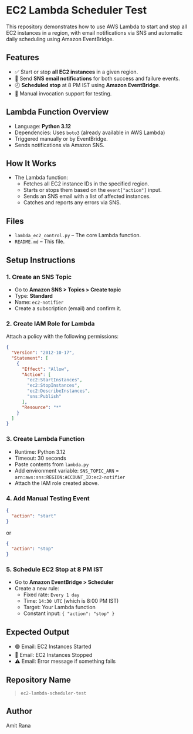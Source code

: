 # EC2 Lambda Scheduler Test

This repository demonstrates how to use AWS Lambda to start and stop all EC2 instances in a region, with email notifications via SNS and automatic daily scheduling using Amazon EventBridge.

## Features

- ✅ Start or stop **all EC2 instances** in a given region.
- 📧 Send **SNS email notifications** for both success and failure events.
- 🕗 **Scheduled stop** at 8 PM IST using **Amazon EventBridge**.
- 🧪 Manual invocation support for testing.

## Lambda Function Overview

- Language: **Python 3.12**
- Dependencies: Uses `boto3` (already available in AWS Lambda)
- Triggered manually or by EventBridge.
- Sends notifications via Amazon SNS.

## How It Works

- The Lambda function:
  - Fetches all EC2 instance IDs in the specified region.
  - Starts or stops them based on the `event["action"]` input.
  - Sends an SNS email with a list of affected instances.
  - Catches and reports any errors via SNS.

## Files

- `lambda_ec2_control.py` – The core Lambda function.
- `README.md` – This file.

## Setup Instructions

### 1. Create an SNS Topic

- Go to **Amazon SNS > Topics > Create topic**
- Type: **Standard**
- Name: `ec2-notifier`
- Create a subscription (email) and confirm it.

### 2. Create IAM Role for Lambda

Attach a policy with the following permissions:
```json
{
  "Version": "2012-10-17",
  "Statement": [
    {
      "Effect": "Allow",
      "Action": [
        "ec2:StartInstances",
        "ec2:StopInstances",
        "ec2:DescribeInstances",
        "sns:Publish"
      ],
      "Resource": "*"
    }
  ]
}
```

### 3. Create Lambda Function

- Runtime: Python 3.12
- Timeout: 30 seconds
- Paste contents from `lambda.py`
- Add environment variable: `SNS_TOPIC_ARN` = `arn:aws:sns:REGION:ACCOUNT_ID:ec2-notifier`
- Attach the IAM role created above.

### 4. Add Manual Testing Event

```json
{
  "action": "start"
}
```

or

```json
{
  "action": "stop"
}
```

### 5. Schedule EC2 Stop at 8 PM IST

- Go to **Amazon EventBridge > Scheduler**
- Create a new rule:
  - Fixed rate: `Every 1 day`
  - Time: `14:30 UTC` (which is 8:00 PM IST)
  - Target: Your Lambda function
  - Constant input: `{ "action": "stop" }`

## Expected Output

- 🟢 Email: EC2 Instances Started
- 🔴 Email: EC2 Instances Stopped
- ⚠️  Email: Error message if something fails

## Repository Name

> `ec2-lambda-scheduler-test`

## Author
Amit Rana
